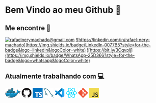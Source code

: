 # Bem Vindo ao meu Github 👾

## Me encontre 💬
<a href="mailto:rafaelnerymachado@gmail.com">![rafaelnerymachado@gmail.com](https://img.shields.io/badge/Gmail-D14836?style=for-the-badge&logo=gmail&logoColor=white)</a>
<a href="https://linkedin.com/in/rafael-nery-machado">![https://linkedin.com/in/rafael-nery-machado](https://img.shields.io/badge/LinkedIn-0077B5?style=for-the-badge&logo=linkedin&logoColor=white)</a>
<a href="https://bit.ly/3Cqvplj">![https://bit.ly/3Cqvplj](https://img.shields.io/badge/WhatsApp-25D366?style=for-the-badge&logo=whatsapp&logoColor=white)</a>

## Atualmente trabalhando com 💻
<a href="https://www.docker.com/" title="Docker"><img src="icons/docker.png" /></a>
<a href="https://github.com/" title="GitHub"><img src="icons/github.png" /></a>
<a href="https://www.typescriptlang.org/" title="TypeScript"><img src="icons/typescript.png" /></a>
<a href="https://www.mysql.com/" title="MySQL"><img src="icons/mysql.png" /></a>
<a href="https://code.visualstudio.com/" title="Visual Studio Code"><img src="icons/vscode.png" /></a>
<a href="https://reactjs.org/" title="React"><img src="icons/react.png" /></a>
<a href="https://git-scm.com/" title="Git"><img src="icons/git.png" /></a>
<a href="https://developer.mozilla.org/pt-BR/docs/Web/JavaScript" title="JavaScript"><img src="icons/javascript.png" /></a>

